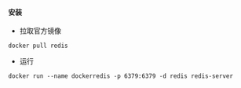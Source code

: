 #### 安装

- 拉取官方镜像

```
docker pull redis
```

- 运行

```
docker run --name dockerredis -p 6379:6379 -d redis redis-server
```

